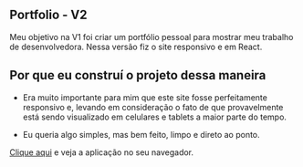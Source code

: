 ## Portfolio - V2

Meu objetivo na V1 foi criar um portfólio pessoal para mostrar meu trabalho de desenvolvedora. Nessa versão fiz o site responsivo e em React.

## Por que eu construí o projeto dessa maneira

- Era muito importante para mim que este site fosse perfeitamente responsivo e, levando em consideração o fato de que provavelmente está sendo visualizado em celulares e tablets a maior parte do tempo.

- Eu queria algo simples, mas bem feito, limpo e direto ao ponto.

[Clique aqui](https://jdgflorentino.github.io/portfolio2023/) e veja a aplicação no seu navegador.
